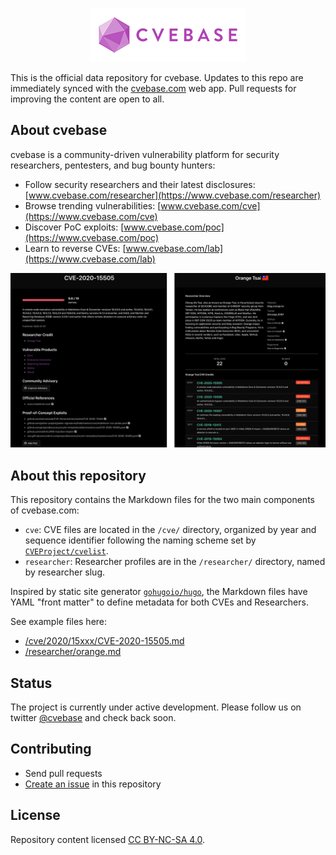 <p align="center">
<img src="assets/cvebase-logo.png" alt="cvebase" title="cvebase" />
</p>

This is the official data repository for cvebase. Updates to this repo are immediately synced with the [cvebase.com](https://www.cvebase.com/) web app. Pull requests for improving the content are open to all. 

## About cvebase
cvebase is a community-driven vulnerability platform for security researchers, pentesters, and bug bounty hunters:

* Follow security researchers and their latest disclosures: [www.cvebase.com/researcher](https://www.cvebase.com/researcher)
* Browse trending vulnerabilities: [www.cvebase.com/cve](https://www.cvebase.com/cve)
* Discover PoC exploits: [www.cvebase.com/poc](https://www.cvebase.com/poc)
* Learn to reverse CVEs: [www.cvebase.com/lab](https://www.cvebase.com/lab)

![](assets/cvebase_examples.png)

## About this repository
This repository contains the Markdown files for the two main components of cvebase.com:
* `cve`: CVE files are located in the `/cve/` directory, organized by year and sequence identifier following the naming scheme set by [`CVEProject/cvelist`](https://github.com/CVEProject/cvelist).
* `researcher`: Researcher profiles are in the `/researcher/` directory, named by researcher slug.

Inspired by static site generator [`gohugoio/hugo`](https://github.com/gohugoio/hugo), the Markdown files have YAML "front matter" to define metadata for both CVEs and Researchers.

See example files here:
* [/cve/2020/15xxx/CVE-2020-15505.md](https://raw.githubusercontent.com/cvebase/cvebase.com/main/cve/2020/15xxx/CVE-2020-15505.md)
* [/researcher/orange.md](https://raw.githubusercontent.com/cvebase/cvebase.com/main/researcher/orange.md)

## Status
The project is currently under active development. Please follow us on twitter [@cvebase](https://twitter.com/cvebase) and check back soon.

## Contributing
* Send pull requests
* [Create an issue](https://github.com/cvebase/cvebase.com/issues) in this repository

## License
Repository content licensed [CC BY-NC-SA 4.0](https://creativecommons.org/licenses/by-nc-sa/4.0/).
